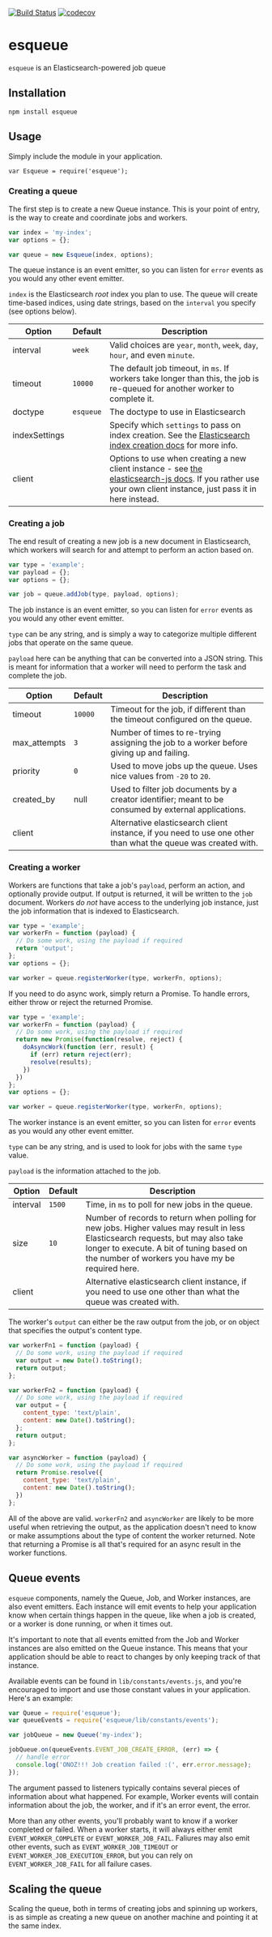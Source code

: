 [![Build Status](https://travis-ci.org/w33ble/esqueue.svg?branch=master)](https://travis-ci.org/w33ble/esqueue) [![codecov](https://codecov.io/gh/w33ble/esqueue/branch/master/graph/badge.svg)](https://codecov.io/gh/w33ble/esqueue)

# esqueue

`esqueue` is an Elasticsearch-powered job queue

## Installation

`npm install esqueue`

## Usage

Simply include the module in your application.

`var Esqueue = require('esqueue');`

### Creating a queue

The first step is to create a new Queue instance. This is your point of entry, is the way to create and coordinate jobs and workers.

```js
var index = 'my-index';
var options = {};

var queue = new Esqueue(index, options);
```

The queue instance is an event emitter, so you can listen for `error` events as you would any other event emitter.

`index` is the Elasticsearch *root* index you plan to use. The queue will create time-based indices, using date strings, based on the `interval` you specify (see options below).

Option | Default | Description
------ | ----------- | -------
interval | `week` | Valid choices are `year`, `month`, `week`, `day`, `hour`, and even `minute`. | `week`
timeout | `10000` | The default job timeout, in `ms`. If workers take longer than this, the job is re-queued for another worker to complete it.
doctype | `esqueue` | The doctype to use in Elasticsearch
indexSettings | | Specify which `settings` to pass on index creation. See the [Elasticsearch index creation docs](https://www.elastic.co/guide/en/elasticsearch/reference/2.3/indices-create-index.html) for more info.
client | | Options to use when creating a new client instance - see [the elasticsearch-js docs](https://www.elastic.co/guide/en/elasticsearch/client/javascript-api/current/configuration.html). If you rather use your own client instance, just pass it in here instead.


### Creating a job

The end result of creating a new job is a new document in Elasticsearch, which workers will search for and attempt to perform an action based on.

```js
var type = 'example';
var payload = {};
var options = {};

var job = queue.addJob(type, payload, options);
```

The job instance is an event emitter, so you can listen for `error` events as you would any other event emitter.

`type` can be any string, and is simply a way to categorize multiple different jobs that operate on the same queue.

`payload` here can be anything that can be converted into a JSON string. This is meant for information that a worker will need to perform the task and complete the job.

Option | Default | Description
------ | ----------- | -------
timeout | `10000` | Timeout for the job, if different than the timeout configured on the queue.
max_attempts | `3` | Number of times to re-trying assigning the job to a worker before giving up and failing.
priority | `0` | Used to move jobs up the queue. Uses nice values from `-20` to `20`.
created_by | null | Used to filter job documents by a creator identifier; meant to be consumed by external applications.
client | | Alternative elasticsearch client instance, if you need to use one other than what the queue was created with.

### Creating a worker

Workers are functions that take a job's `payload`, perform an action, and optionally provide output. If output is returned, it will be written to the `job` document. Workers *do not* have access to the underlying job instance, just the job information that is indexed to Elasticsearch.

```js
var type = 'example';
var workerFn = function (payload) {
  // Do some work, using the payload if required
  return 'output';
};
var options = {};

var worker = queue.registerWorker(type, workerFn, options);
```

If you need to do async work, simply return a Promise. To handle errors, either throw or reject the returned Promise.

```js
var type = 'example';
var workerFn = function (payload) {
  // Do some work, using the payload if required
  return new Promise(function(resolve, reject) {
    doAsyncWork(function (err, result) {
      if (err) return reject(err);
      resolve(results);
    })
  })
};
var options = {};

var worker = queue.registerWorker(type, workerFn, options);
```

The worker instance is an event emitter, so you can listen for `error` events as you would any other event emitter.

`type` can be any string, and is used to look for jobs with the same `type` value.

`payload` is the information attached to the job.

Option | Default | Description
------ | ----------- | -------
interval | `1500` | Time, in `ms` to poll for new jobs in the queue.
size | `10` | Number of records to return when polling for new jobs. Higher values may result in less Elasticsearch requests, but may also take longer to execute. A bit of tuning based on the number of workers you have my be required here.
client | | Alternative elasticsearch client instance, if you need to use one other than what the queue was created with.

The worker's `output` can either be the raw output from the job, or on object that specifies the output's content type.

```js
var workerFn1 = function (payload) {
  // Do some work, using the payload if required
  var output = new Date().toString();
  return output;
};

var workerFn2 = function (payload) {
  // Do some work, using the payload if required
  var output = {
    content_type: 'text/plain',
    content: new Date().toString();
  };
  return output;
};

var asyncWorker = function (payload) {
  // Do some work, using the payload if required
  return Promise.resolve({
    content_type: 'text/plain',
    content: new Date().toString();
  })
};

```

All of the above are valid. `workerFn2` and `asyncWorker` are likely to be more useful when retrieving the output, as the application doesn't need to know or make assumptions about the type of content the worker returned. Note that returning a Promise is all that's required for an async result in the worker functions.

## Queue events

`esqueue` components, namely the Queue, Job, and Worker instances, are also event emitters. Each instance will emit events to help your application know when certain things happen in the queue, like when a job is created, or a worker is done running, or when it times out.

It's important to note that all events emitted from the Job and Worker instances are also emitted on the Queue instance. This means that your application should be able to react to changes by only keeping track of that instance.

Available events can be found in `lib/constants/events.js`, and you're encouraged to import and use those constant values in your application. Here's an example:

```js
var Queue = require('esqueue');
var queueEvents = require('esqueue/lib/constants/events');

var jobQueue = new Queue('my-index');

jobQueue.on(queueEvents.EVENT_JOB_CREATE_ERROR, (err) => {
  // handle error
  console.log('ONOZ!!! Job creation failed :(', err.error.message);
});
```

The argument passed to listeners typically contains several pieces of information about what happened. For example, Worker events will contain information about the job, the worker, and if it's an error event, the error.

More than any other events, you'll probably want to know if a worker completed or failed. When a worker starts, it will always either emit `EVENT_WORKER_COMPLETE` or `EVENT_WORKER_JOB_FAIL`. Faliures may also emit other events, such as `EVENT_WORKER_JOB_TIMEOUT` or `EVENT_WORKER_JOB_EXECUTION_ERROR`, but you can rely on `EVENT_WORKER_JOB_FAIL` for all failure cases.

## Scaling the queue

Scaling the queue, both in terms of creating jobs and spinning up workers, is as simple as creating a new queue on another machine and pointing it at the same index.